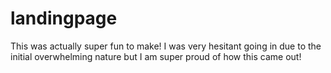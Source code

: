 # landingpage

This was actually super fun to make! I was very hesitant going in due to the initial overwhelming nature but I am super proud of how this came out!